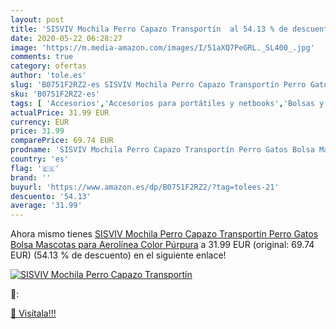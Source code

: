 ```yaml
---
layout: post
title: 'SISVIV Mochila Perro Capazo Transportín  al 54.13 % de descuento'
date: 2020-05-22 06:28:27
image: 'https://m.media-amazon.com/images/I/51aXQ7PeGRL._SL400_.jpg'
comments: true
category: ofertas
author: 'tole.es'
slug: 'B0751F2RZ2-es SISVIV Mochila Perro Capazo Transportín Perro Gatos Bolsa...'
sku: 'B0751F2RZ2-es'
tags: [ 'Accesorios','Accesorios para portátiles y netbooks','Bolsas y fundas para portátiles y netbooks','Bolígrafos, lápices y útiles de escritura','Fundas blandas para portátiles y netbooks','Informática','Oficina y papelería','Rotuladores permanentes','Rotuladores y subrayadores','mochila', ]
actualPrice: 31.99 EUR
currency: EUR
price: 31.99
comparePrice: 69.74 EUR
prodname: 'SISVIV Mochila Perro Capazo Transportín Perro Gatos Bolsa Mascotas para Aerolínea  Color Púrpura'
country: 'es'
flag: '🇪🇸'
brand: ''
buyurl: 'https://www.amazon.es/dp/B0751F2RZ2/?tag=tolees-21'
descuento: '54.13'
average: '31.99'
---
```


Ahora mismo tienes [SISVIV Mochila Perro Capazo Transportín Perro Gatos Bolsa Mascotas para Aerolínea  Color Púrpura](https://www.amazon.es/dp/B0751F2RZ2/?tag=tolees-21) a 31.99 EUR (original: 69.74 EUR) (54.13 %  de descuento) en el siguiente enlace!

[![SISVIV Mochila Perro Capazo Transportín ](https://m.media-amazon.com/images/I/51aXQ7PeGRL._SL400_.jpg)](https://www.amazon.es/dp/B0751F2RZ2/?tag=tolees-21)

🔎:


[🛒 Visítala!!!](https://www.amazon.es/dp/B0751F2RZ2/?tag=tolees-21)
